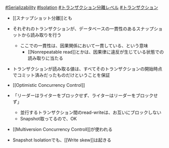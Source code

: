[#Serializability](Serializability) [#Isolation](Isolation) [#トランザクション分離レベル](トランザクション分離レベル)	[#トランザクション](トランザクション)
- [[スナップショット分離]]とも
- それぞれのトランザクションが、データベースの一貫性のあるスナップショットから読み取りを行う
	- ここでの一貫性は、因果関係において一貫している、という意味
		- [[Nonrepeatable read]]とかは、因果律に違反が生じている状態での読み取りに当たる
- トランザクションが読み取る値は、すべてそのトランザクションの開始時点でコミット済みだったものだけということを保証
- [[Optimistic Concurrency Control]]

- 「リーダーはライターをブロックせず、ライターはリーダーをブロックせず」
	- 並行するトランザクション間のread-writeは、お互いにブロックしない
	- Snapshot取ってるので、OK
- [[Multiversion Concurrency Controll]]が使われる

- Snapshot Isolationでも、[[Write skew]]は起きる
